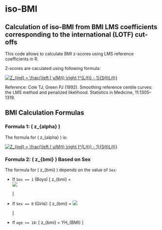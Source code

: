 # iso-BMI



## Calculation of iso-BMI from BMI LMS coefficients corresponding to the international (LOTF) cut-offs

This code allows to calculate BMI z-scores using LMS reference coefficients in R. 

Z-scores are caculated using following formula: 

<a href="https://www.codecogs.com/eqnedit.php?latex=Z_{BMI}&space;=&space;\frac{\left&space;[&space;y/M(t)&space;\right&space;]^{L(t)}&space;-&space;1}{S(t)L(t)}" target="_blank"><img src="https://latex.codecogs.com/gif.latex?Z_{BMI}&space;=&space;\frac{\left&space;[&space;y/M(t)&space;\right&space;]^{L(t)}&space;-&space;1}{S(t)L(t)}" title="Z_{ind} = \frac{\left [ y/M(t) \right ]^{L(t)} - 1}{S(t)L(t)}" /></a>


Reference:
Cole TJ, Green PJ (1992). Smoothing reference centile curves: the LMS method and penalized likelihood. Statistics in Medicine, 11:1305–1319.


## BMI Calculation Formulas

### Formula 1: \( z_{alpha} \)
The formula for \( z_{alpha} \) is:

<a href="https://www.codecogs.com/eqnedit.php?latex=Z_{ind}&space;=&space;\frac{\left&space;[&space;y/M(t)&space;\right&space;]^{L(t)}&space;-&space;1}{S(t)L(t)}" target="_blank"><img src="https://latex.codecogs.com/gif.latex?Z_{ind}&space;=&space;\frac{\left&space;[&space;y/M(t)&space;\right&space;]^{L(t)}&space;-&space;1}{S(t)L(t)}" title="Z_{ind} = \frac{\left [ y/M(t) \right ]^{L(t)} - 1}{S(t)L(t)}" /></a>

### Formula 2: \( z_{bmi} \) Based on Sex
The formula for \( z_{bmi} \) depends on the value of `Sex`:

- If `Sex == 1` (Boys)
  \[
  z_{bmi} =  
<a href=" https://latex.codecogs.com/svg.image?Z_{BMI}=20.759\times\left(1&plus;\left(-1.487\right)\times&space;Z_{BMI}\right)^{\left(1/-1.487\right)}"><img src=" https://latex.codecogs.com/svg.image?Z_{BMI}=20.759\times\left(1&plus;\left(-1.487\right)\times&space;Z_{BMI}\right)^{\left(1/-1.487\right)}" /></a>

  \]

- If `Sex == 0` (Girls):
  \[
  z_{bmi} = 
<a href="https://latex.codecogs.com/svg.image?20.759\times\left(1&plus;\left(-1.487\right)\times&space;Z_{BMI}\right)^{\left(1/-1.487\right)}" target="_blank"><img src="https://latex.codecogs.com/svg.image?20.759\times\left(1&plus;\left(-1.487\right)\times&space;Z_{BMI}\right)^{\left(1/-1.487\right)}" /></a>

  \]

- If `age >= 18`:
  \[
  z_{bmi} = YH_{BMI}
  \]
